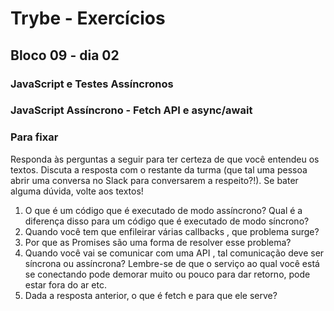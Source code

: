 # Trybe - Exercícios
## Bloco 09 - dia 02
### JavaScript e Testes Assíncronos
### JavaScript Assíncrono - Fetch API e async/await

### Para fixar

Responda às perguntas a seguir para ter certeza de que você entendeu os textos. Discuta a resposta com o restante da turma (que tal uma pessoa abrir uma conversa no Slack para conversarem a respeito?!). Se bater alguma dúvida, volte aos textos!

1. O que é um código que é executado de modo assíncrono? Qual é a diferença disso para um código que é executado de modo síncrono?
2. Quando você tem que enfileirar várias callbacks , que problema surge?
3. Por que as Promises são uma forma de resolver esse problema?
4. Quando você vai se comunicar com uma API , tal comunicação deve ser síncrona ou assíncrona? Lembre-se de que o serviço ao qual você está se conectando pode demorar muito ou pouco para dar retorno, pode estar fora do ar etc.
5. Dada a resposta anterior, o que é fetch e para que ele serve?